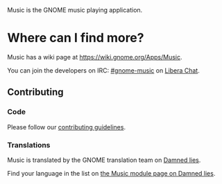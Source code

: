 Music is the GNOME music playing application.

# Where can I find more?

Music has a wiki page at https://wiki.gnome.org/Apps/Music.

You can join the developers on IRC: [#gnome-music](irc://irc.libera.chat/gnome-music) on [Libera Chat](https://wiki.gnome.org/GettingInTouch/IRC).

## Contributing

### Code

Please follow our [contributing guidelines](CONTRIBUTING.md).

### Translations

Music is translated by the GNOME translation team on [Damned lies](https://l10n.gnome.org/).

Find your language in the list on [the Music module page on Damned lies](https://l10n.gnome.org/module/gnome-music/).
